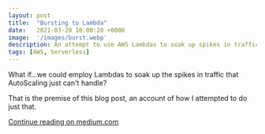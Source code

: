 ```yaml
---
layout: post
title:  "Bursting to Lambda"
date:   2021-03-20 10:00:20 +0000
image:  '/images/burst.webp'
description: An attempt to use AWS Lambdas to soak up spikes in traffic...
tags: [AWS, Serverless]
---
```


What if...we could employ Lambdas to soak up the spikes in traffic that AutoScaling just can't handle?

That is the premise of this blog post, an account of how I attempted to do just that.

[Continue reading on medium.com](https://medium.com/spaceapetech/when-autoscaling-just-isnt-enough-60666554b322)
